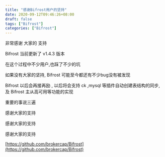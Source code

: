 ```yaml
---
title: "感谢Bifrost用户的坚持"
date: 2020-09-12T09:46:26+08:00
draft: false
tags: ["Bifrost"]
categories: ["Bifrost"]
---
```


非常感谢 大家的 支持

Bifrost 当前更新了 v1.4.3 版本

在这个过程中不少用户,也踩了不少的坑

如果没有大家的坚持, Bifrost 可能至今都还有不少bug没有被发现

Bifrost 以后会再接再励 , 以后将会支持 ck ,mysql 等插件自动创建表结构的同步, 及 Bifrost 主从高可用等功能的实现

重要的事说三遍

感谢大家的支持

感谢大家的支持

感谢大家的支持


[https://github.com/brokercap/Bifrost](https://github.com/brokercap/Bifrost)
